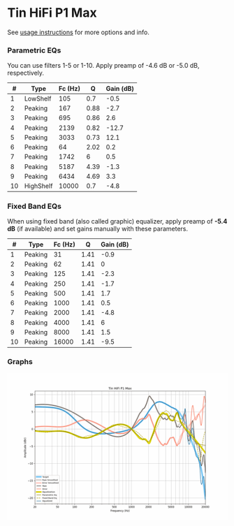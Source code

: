# Tin HiFi P1 Max
See [usage instructions](https://github.com/jaakkopasanen/AutoEq#usage) for more options and info.

### Parametric EQs
You can use filters 1-5 or 1-10. Apply preamp of -4.6 dB or -5.0 dB, respectively.

|   # | Type      |   Fc (Hz) |    Q |   Gain (dB) |
|-----|-----------|-----------|------|-------------|
|   1 | LowShelf  |       105 | 0.7  |        -0.5 |
|   2 | Peaking   |       167 | 0.88 |        -2.7 |
|   3 | Peaking   |       695 | 0.86 |         2.6 |
|   4 | Peaking   |      2139 | 0.82 |       -12.7 |
|   5 | Peaking   |      3033 | 0.73 |        12.1 |
|   6 | Peaking   |        64 | 2.02 |         0.2 |
|   7 | Peaking   |      1742 | 6    |         0.5 |
|   8 | Peaking   |      5187 | 4.39 |        -1.3 |
|   9 | Peaking   |      6434 | 4.69 |         3.3 |
|  10 | HighShelf |     10000 | 0.7  |        -4.8 |

### Fixed Band EQs
When using fixed band (also called graphic) equalizer, apply preamp of **-5.4 dB** (if available) and set gains manually with these parameters.

|   # | Type    |   Fc (Hz) |    Q |   Gain (dB) |
|-----|---------|-----------|------|-------------|
|   1 | Peaking |        31 | 1.41 |        -0.9 |
|   2 | Peaking |        62 | 1.41 |         0   |
|   3 | Peaking |       125 | 1.41 |        -2.3 |
|   4 | Peaking |       250 | 1.41 |        -1.7 |
|   5 | Peaking |       500 | 1.41 |         1.7 |
|   6 | Peaking |      1000 | 1.41 |         0.5 |
|   7 | Peaking |      2000 | 1.41 |        -4.8 |
|   8 | Peaking |      4000 | 1.41 |         6   |
|   9 | Peaking |      8000 | 1.41 |         1.5 |
|  10 | Peaking |     16000 | 1.41 |        -9.5 |

### Graphs
![](./Tin%20HiFi%20P1%20Max.png)

